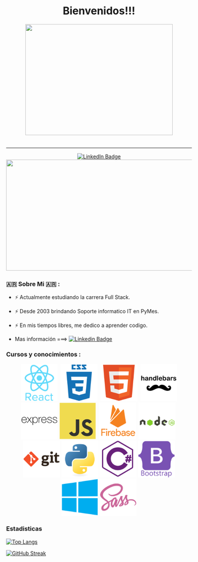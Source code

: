 
 <div>
  <h1 align="center">Bienvenidos!!!</h1>
 </div>
<div id="header" align="center">
  <img src="https://media.giphy.com/media/12W5Sg2koWYnwA/giphy.gif" width="400" height="300"/>
</div>
<div id="badges" align="center">
   <img src="https://komarev.com/ghpvc/?username=rodrigovinales&label=Visitas&style=plastic-square&color=red" alt=""/>
  <hr>
  <a href="linkedin.com/in/rodrigo-922b41116" target="_blank">
    <img src="https://img.shields.io/badge/LinkedIn-blue?style=for-the-badge&logo=linkedin&logoColor=white" alt="LinkedIn Badge"/>
  </a>
</div>
<div align="center">
  <img src="https://media.giphy.com/media/dWesBcTLavkZuG35MI/giphy.gif" width="600" height="300"/>
</div>

### 🇦🇷 Sobre Mi 🇦🇷 :
- :zap: Actualmente estudiando la carrera Full Stack.

- :zap: Desde 2003 brindando Soporte informatico IT en PyMes.

- :zap: En mis tiempos libres, me dedico a aprender codigo.

- Mas información ===> [![Linkedin Badge](https://img.shields.io/badge/-LinkedIn-blue?style=flat&logo=Linkedin&logoColor=white)](linkedin.com/in/rodrigo-922b41116)

### Cursos y conocimientos :
<div align="center">
  <img src="https://github.com/devicons/devicon/blob/master/icons/react/react-original-wordmark.svg" title="React" alt="React" width="100" height="100"/>&nbsp;
  <img src="https://github.com/devicons/devicon/blob/master/icons/css3/css3-plain-wordmark.svg"  title="CSS3" alt="CSS" width="100" height="100"/>&nbsp;
  <img src="https://github.com/devicons/devicon/blob/master/icons/html5/html5-original.svg" title="HTML5" alt="HTML" width="100" height="100"/>&nbsp;
  <img src="https://github.com/devicons/devicon/blob/master/icons/handlebars/handlebars-original-wordmark.svg" title="HandleBars" **alt="HandleBars" width="100" height="100"/>
  <img src="https://github.com/devicons/devicon/blob/master/icons/express/express-original-wordmark.svg" title="Express" **alt="Express" width="100" height="100"/>
  <img src="https://github.com/devicons/devicon/blob/master/icons/javascript/javascript-original.svg" title="JavaScript" alt="JavaScript" width="100" height="100"/>&nbsp;
  <img src="https://github.com/devicons/devicon/blob/master/icons/firebase/firebase-plain-wordmark.svg" title="Firebase" alt="Firebase" width="100" height="100"/>&nbsp;
  <img src="https://github.com/devicons/devicon/blob/master/icons/nodejs/nodejs-original-wordmark.svg" title="NodeJS" alt="NodeJS" width="100" height="100"/>&nbsp;
  <img src="https://github.com/devicons/devicon/blob/master/icons/git/git-original-wordmark.svg" title="Git" **alt="Git" width="100" height="100"/>
  <img src="https://github.com/devicons/devicon/blob/master/icons/python/python-original.svg" title="Python" **alt="Python" width="100" height="100"/>
  <img src="https://github.com/devicons/devicon/blob/master/icons/csharp/csharp-line.svg" title="csharp" **alt="csharp" width="100" height="100"/>
  <img src="https://github.com/devicons/devicon/blob/master/icons/bootstrap/bootstrap-plain-wordmark.svg" title="bootstrap" **alt="Bootstrap" width="100" height="100"/>
  <img src="https://github.com/devicons/devicon/blob/master/icons/windows8/windows8-original.svg" title="Windows" **alt="Windows" width="100" height="100"/>
  <img src="https://github.com/devicons/devicon/blob/master/icons/sass/sass-original.svg" title="Sass" **alt="Sass" width="100" height="100"/>
</div>

### Estadisticas

[![Top Langs](https://github-readme-stats.vercel.app/api/top-langs/?username=rodrigovinales&layout=compact&theme=gotham)](https://github.com/anuraghazra/github-readme-stats)

[![GitHub Streak](http://github-readme-streak-stats.herokuapp.com?user=rodrigovinales&theme=github-dark&date_format=j%20M%5B%20Y%5D&sideLabels=DDD6C5&dates=B4D5DD&ring=2824DD)](https://git.io/streak-stats)
  



 
<!--
**rodrigovinales/rodrigovinales** is a ✨ _special_ ✨ repository because its `README.md` (this file) appears on your GitHub profile.

Here are some ideas to get you started:

- 🔭 I’m currently working on ...
- 🌱 I’m currently learning ...
- 👯 I’m looking to collaborate on ...
- 🤔 I’m looking for help with ...
- 💬 Ask me about ...
- 📫 How to reach me: ...
- 😄 Pronouns: ...
- ⚡ Fun fact: ...
-->
